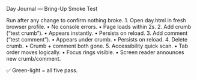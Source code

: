 Day Journal — Bring-Up Smoke Test

Run after any change to confirm nothing broke.
	1.	Open day.html in fresh browser profile.
	•	No console errors.
	•	Page loads within 2s.
	2.	Add crumb (“test crumb”).
	•	Appears instantly.
	•	Persists on reload.
	3.	Add comment (“test comment”).
	•	Appears under crumb.
	•	Persists on reload.
	4.	Delete crumb.
	•	Crumb + comment both gone.
	5.	Accessibility quick scan.
	•	Tab order moves logically.
	•	Focus rings visible.
	•	Screen reader announces new crumb/comment.

✅ Green-light = all five pass.
